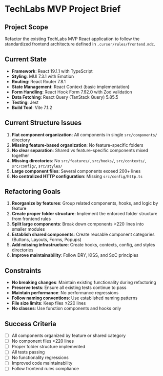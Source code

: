 # TechLabs MVP Project Brief

## Project Scope
Refactor the existing TechLabs MVP React application to follow the standardized frontend architecture defined in `.cursor/rules/frontend.mdc`.

## Current State
- **Framework**: React 19.1.1 with TypeScript
- **Styling**: MUI 7.3.1 with Emotion
- **Routing**: React Router 7.8.1
- **State Management**: React Context (basic implementation)
- **Form Handling**: React Hook Form 7.62.0 with Zod validation
- **Data Fetching**: React Query (TanStack Query) 5.85.5
- **Testing**: Jest
- **Build Tool**: Vite 7.1.2

## Current Structure Issues
1. **Flat component organization**: All components in single `src/components/` directory
2. **Missing feature-based organization**: No feature-specific folders
3. **No clear separation**: Shared vs feature-specific components mixed together
4. **Missing directories**: No `src/features/`, `src/hooks/`, `src/contexts/`, `src/config/`, `src/styles/`
5. **Large component files**: Several components exceed 200+ lines
6. **No centralized HTTP configuration**: Missing `src/config/http.ts`

## Refactoring Goals
1. **Reorganize by features**: Group related components, hooks, and logic by feature
2. **Create proper folder structure**: Implement the enforced folder structure from frontend rules
3. **Split large components**: Break down components >220 lines into smaller modules
4. **Establish shared components**: Create reusable component categories (Buttons, Layouts, Forms, Popups)
5. **Add missing infrastructure**: Create hooks, contexts, config, and styles directories
6. **Improve maintainability**: Follow DRY, KISS, and SoC principles

## Constraints
- **No breaking changes**: Maintain existing functionality during refactoring
- **Preserve tests**: Ensure all existing tests continue to pass
- **Maintain performance**: No performance regressions
- **Follow naming conventions**: Use established naming patterns
- **File size limits**: Keep files ≤220 lines
- **No classes**: Use function components and hooks only

## Success Criteria
- [ ] All components organized by feature or shared category
- [ ] No component files >220 lines
- [ ] Proper folder structure implemented
- [ ] All tests passing
- [ ] No functionality regressions
- [ ] Improved code maintainability
- [ ] Follow frontend rules compliance
